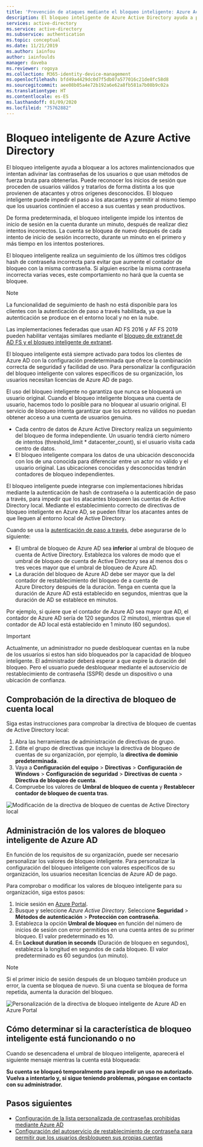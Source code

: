 ```yaml
---
title: 'Prevención de ataques mediante el bloqueo inteligente: Azure Active Directory'
description: El bloqueo inteligente de Azure Active Directory ayuda a proteger las organizaciones frente a los ataques por fuerza bruta que intentan adivinar contraseñas.
services: active-directory
ms.service: active-directory
ms.subservice: authentication
ms.topic: conceptual
ms.date: 11/21/2019
ms.author: iainfou
author: iainfoulds
manager: daveba
ms.reviewer: rogoya
ms.collection: M365-identity-device-management
ms.openlocfilehash: bfd49a4429dc0d7f5db07a577016c21de8fc58d8
ms.sourcegitcommit: aee08b05a4e72b192a6e62a8fb581a7b08b9c02a
ms.translationtype: HT
ms.contentlocale: es-ES
ms.lasthandoff: 01/09/2020
ms.locfileid: "75762882"
---
```

# <a name="azure-active-directory-smart-lockout"></a>Bloqueo inteligente de Azure Active Directory

El bloqueo inteligente ayuda a bloquear a los actores malintencionados que intentan adivinar las contraseñas de los usuarios o que usan métodos de fuerza bruta para obtenerlas. Puede reconocer los inicios de sesión que proceden de usuarios válidos y tratarlos de forma distinta a los que provienen de atacantes y otros orígenes desconocidos. El bloqueo inteligente puede impedir el paso a los atacantes y permitir al mismo tiempo que los usuarios continúen el acceso a sus cuentas y sean productivos.

De forma predeterminada, el bloqueo inteligente impide los intentos de inicio de sesión en la cuenta durante un minuto, después de realizar diez intentos incorrectos. La cuenta se bloquea de nuevo después de cada intento de inicio de sesión incorrecto, durante un minuto en el primero y más tiempo en los intentos posteriores.

El bloqueo inteligente realiza un seguimiento de los últimos tres códigos hash de contraseña incorrecta para evitar que aumente el contador de bloqueo con la misma contraseña. Si alguien escribe la misma contraseña incorrecta varias veces, este comportamiento no hará que la cuenta se bloquee.

 > [!NOTE]
 > La funcionalidad de seguimiento de hash no está disponible para los clientes con la autenticación de paso a través habilitada, ya que la autenticación se produce en el entorno local y no en la nube.

Las implementaciones federadas que usan AD FS 2016 y AF FS 2019 pueden habilitar ventajas similares mediante el [bloqueo de extranet de AD FS y el bloqueo inteligente de extranet](https://docs.microsoft.com/windows-server/identity/ad-fs/operations/configure-ad-fs-extranet-smart-lockout-protection).

El bloqueo inteligente está siempre activado para todos los clientes de Azure AD con la configuración predeterminada que ofrece la combinación correcta de seguridad y facilidad de uso. Para personalizar la configuración del bloqueo inteligente con valores específicos de su organización, los usuarios necesitan licencias de Azure AD de pago.

El uso del bloqueo inteligente no garantiza que nunca se bloqueará un usuario original. Cuando el bloqueo inteligente bloquea una cuenta de usuario, hacemos todo lo posible para no bloquear al usuario original. El servicio de bloqueo intenta garantizar que los actores no válidos no puedan obtener acceso a una cuenta de usuarios genuina.  

* Cada centro de datos de Azure Active Directory realiza un seguimiento del bloqueo de forma independiente. Un usuario tendrá cierto número de intentos (threshold_limit * datacenter_count), si el usuario visita cada centro de datos.
* El bloqueo inteligente compara los datos de una ubicación desconocida con los de una conocida para diferenciar entre un actor no válido y el usuario original. Las ubicaciones conocidas y desconocidas tendrán contadores de bloqueo independientes.

El bloqueo inteligente puede integrarse con implementaciones híbridas mediante la autenticación de hash de contraseña o la autenticación de paso a través, para impedir que los atacantes bloqueen las cuentas de Active Directory local. Mediante el establecimiento correcto de directivas de bloqueo inteligente en Azure AD, se pueden filtrar los atacantes antes de que lleguen al entorno local de Active Directory.

Cuando se usa la [autenticación de paso a través](../hybrid/how-to-connect-pta.md), debe asegurarse de lo siguiente:

* El umbral de bloqueo de Azure AD sea **inferior** al umbral de bloqueo de cuenta de Active Directory. Establezca los valores de modo que el umbral de bloqueo de cuenta de Active Directory sea al menos dos o tres veces mayor que el umbral de bloqueo de Azure AD. 
* La duración del bloqueo de Azure AD debe ser mayor que la del contador de restablecimiento del bloqueo de a cuenta de Azure Directory después de la duración. Tenga en cuenta que la duración de Azure AD está establecido en segundos, mientras que la duración de AD se establece en minutos. 

Por ejemplo, si quiere que el contador de Azure AD sea mayor que AD, el contador de Azure AD sería de 120 segundos (2 minutos), mientras que el contador de AD local está establecido en 1 minuto (60 segundos).

> [!IMPORTANT]
> Actualmente, un administrador no puede desbloquear cuentas en la nube de los usuarios si estos han sido bloqueados por la capacidad de bloqueo inteligente. El administrador deberá esperar a que expire la duración del bloqueo. Pero el usuario puede desbloquear mediante el autoservicio de restablecimiento de contraseña (SSPR) desde un dispositivo o una ubicación de confianza.

## <a name="verify-on-premises-account-lockout-policy"></a>Comprobación de la directiva de bloqueo de cuenta local

Siga estas instrucciones para comprobar la directiva de bloqueo de cuentas de Active Directory local:

1. Abra las herramientas de administración de directivas de grupo.
2. Edite el grupo de directivas que incluye la directiva de bloqueo de cuentas de su organización, por ejemplo, la **directiva de dominio predeterminada**.
3. Vaya a **Configuración del equipo** > **Directivas** > **Configuración de Windows** > **Configuración de seguridad** > **Directivas de cuenta** > **Directiva de bloqueo de cuenta**.
4. Compruebe los valores de **Umbral de bloqueo de cuenta** y **Restablecer contador de bloqueo de cuenta tras**.

![Modificación de la directiva de bloqueo de cuentas de Active Directory local](./media/howto-password-smart-lockout/active-directory-on-premises-account-lockout-policy.png)

## <a name="manage-azure-ad-smart-lockout-values"></a>Administración de los valores de bloqueo inteligente de Azure AD

En función de los requisitos de su organización, puede ser necesario personalizar los valores de bloqueo inteligente. Para personalizar la configuración del bloqueo inteligente con valores específicos de su organización, los usuarios necesitan licencias de Azure AD de pago.

Para comprobar o modificar los valores de bloqueo inteligente para su organización, siga estos pasos:

1. Inicie sesión en [Azure Portal](https://portal.azure.com).
1. Busque y seleccione *Azure Active Directory*. Seleccione **Seguridad** > **Métodos de autenticación** > **Protección con contraseña**.
1. Establezca la opción **Umbral de bloqueo** en función del número de inicios de sesión con error permitidos en una cuenta antes de su primer bloqueo. El valor predeterminado es 10.
1. En **Lockout duration in seconds** (Duración de bloqueo en segundos), establezca la longitud en segundos de cada bloqueo. El valor predeterminado es 60 segundos (un minuto).

> [!NOTE]
> Si el primer inicio de sesión después de un bloqueo también produce un error, la cuenta se bloquea de nuevo. Si una cuenta se bloquea de forma repetida, aumenta la duración del bloqueo.

![Personalización de la directiva de bloqueo inteligente de Azure AD en Azure Portal](./media/howto-password-smart-lockout/azure-active-directory-custom-smart-lockout-policy.png)

## <a name="how-to-determine-if-the-smart-lockout-feature-is-working-or-not"></a>Cómo determinar si la característica de bloqueo inteligente está funcionando o no

Cuando se desencadena el umbral de bloqueo inteligente, aparecerá el siguiente mensaje mientras la cuenta está bloqueada:

**Su cuenta se bloqueó temporalmente para impedir un uso no autorizado. Vuelva a intentarlo y, si sigue teniendo problemas, póngase en contacto con su administrador.**

## <a name="next-steps"></a>Pasos siguientes

* [Configuración de la lista personalizada de contraseñas prohibidas mediante Azure AD](howto-password-ban-bad.md)
* [Configuración del autoservicio de restablecimiento de contraseña para permitir que los usuarios desbloqueen sus propias cuentas](quickstart-sspr.md)
